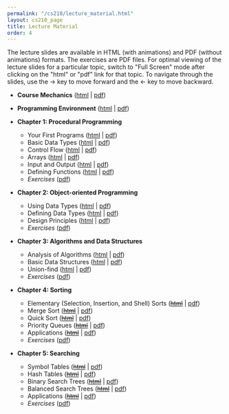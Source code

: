 ```yaml
---
permalink: "/cs210/lecture_material.html"
layout: cs210_page
title: Lecture Material
order: 4
---
```


The lecture slides are available in HTML (with animations) and PDF (without animations) formats. The exercises are PDF files. For optimal viewing of the lecture slides for a particular topic, switch to "Full Screen" mode after clicking on the "html" or "pdf" link for that topic. To navigate through the slides, use the &rarr; key to move forward and the &larr; key to move backward.

- **Course Mechanics** ([html](https://www.cs.umb.edu/~siyer/teaching/cs210/CourseMechanics.html) \| [pdf](https://www.cs.umb.edu/~siyer/teaching/cs210/CourseMechanics.pdf))

- **Programming Environment** ([html](https://www.cs.umb.edu/~siyer/teaching/cs210/ProgrammingEnvironment.html) \| [pdf](https://www.cs.umb.edu/~siyer/teaching/cs210/ProgrammingEnvironment.pdf))

- **Chapter 1: Procedural Programming**
  - Your First Programs ([html](https://www.cs.umb.edu/~siyer/teaching/cs210/YourFirstPrograms.html) \| [pdf](https://www.cs.umb.edu/~siyer/teaching/cs210/YourFirstPrograms.pdf))
  - Basic Data Types ([html](https://www.cs.umb.edu/~siyer/teaching/cs210/BasicDataTypes.html) \| [pdf](https://www.cs.umb.edu/~siyer/teaching/cs210/BasicDataTypes.pdf))
  - Control Flow ([html](https://www.cs.umb.edu/~siyer/teaching/cs210/ControlFlow.html) \| [pdf](https://www.cs.umb.edu/~siyer/teaching/cs210/ControlFlow.pdf))
  - Arrays ([html](https://www.cs.umb.edu/~siyer/teaching/cs210/Arrays.html) \| [pdf](https://www.cs.umb.edu/~siyer/teaching/cs210/Arrays.pdf))
  - Input and Output ([html](https://www.cs.umb.edu/~siyer/teaching/cs210/InputAndOutput.html) \| [pdf](https://www.cs.umb.edu/~siyer/teaching/cs210/InputAndOutput.pdf))
  - Defining Functions ([html](https://www.cs.umb.edu/~siyer/teaching/cs210/DefiningFunctions.html) \| [pdf](https://www.cs.umb.edu/~siyer/teaching/cs210/DefiningFunctions.pdf))
  - *Exercises* ([pdf](https://www.cs.umb.edu/~siyer/teaching/cs210/procedural_programming_exercises.pdf))

- **Chapter 2: Object-oriented Programming**
  - Using Data Types ([html](https://www.cs.umb.edu/~siyer/teaching/cs210/UsingDataTypes.html) \| [pdf](https://www.cs.umb.edu/~siyer/teaching/cs210/UsingDataTypes.pdf))
  - Defining Data Types ([html](https://www.cs.umb.edu/~siyer/teaching/cs210/DefiningDataTypes.html) \| [pdf](https://www.cs.umb.edu/~siyer/teaching/cs210/DefiningDataTypes.pdf))
  - Design Principles ([html](https://www.cs.umb.edu/~siyer/teaching/cs210/DesignPrinciples.html) \| [pdf](https://www.cs.umb.edu/~siyer/teaching/cs210/DesignPrinciples.pdf))
  - *Exercises* ([pdf](https://www.cs.umb.edu/~siyer/teaching/cs210/object_oriented_programming_exercises.pdf))
  
- **Chapter 3: Algorithms and Data Structures**
  - Analysis of Algorithms ([html](https://www.cs.umb.edu/~siyer/teaching/cs210/AnalysisOfAlgorithms.html) \| [pdf](https://www.cs.umb.edu/~siyer/teaching/cs210/AnalysisOfAlgorithms.pdf))
  - Basic Data Structures ([html](https://www.cs.umb.edu/~siyer/teaching/cs210/BasicDataStructures.html) \| [pdf](https://www.cs.umb.edu/~siyer/teaching/cs210/BasicDataStructures.pdf))
  - Union-find ([html](https://www.cs.umb.edu/~siyer/teaching/cs210/UnionFind.html) \| [pdf](https://www.cs.umb.edu/~siyer/teaching/cs210/UnionFind.pdf))
  - *Exercises* ([pdf](https://www.cs.umb.edu/~siyer/teaching/cs210/algorithms_and_data_structures_exercises.pdf))
- **Chapter 4: Sorting**
  - Elementary (Selection, Insertion, and Shell) Sorts (<del>[html](https://www.cs.umb.edu/~siyer/teaching/cs210/ElementarySorts.html)</del> \| [pdf](https://www.cs.umb.edu/~siyer/teaching/cs210/ElementarySorts.pdf))
  - Merge Sort (<del>[html](https://www.cs.umb.edu/~siyer/teaching/cs210/Mergesort.html)</del> \| [pdf](https://www.cs.umb.edu/~siyer/teaching/cs210/Mergesort.pdf))
  - Quick Sort (<del>[html](https://www.cs.umb.edu/~siyer/teaching/cs210/Quicksort.html)</del> \| [pdf](https://www.cs.umb.edu/~siyer/teaching/cs210/Quicksort.pdf))
  - Priority Queues (<del>[html](https://www.cs.umb.edu/~siyer/teaching/cs210/PriorityQueues.html)</del> \| [pdf](https://www.cs.umb.edu/~siyer/teaching/cs210/PriorityQueues.pdf))
  - Applications (<del>[html](https://www.cs.umb.edu/~siyer/teaching/cs210/SortingApplications.html)</del> \| [pdf](https://www.cs.umb.edu/~siyer/teaching/cs210/SortingApplications.pdf))
  - *Exercises* ([pdf](https://www.cs.umb.edu/~siyer/teaching/cs210/sorting_exercises.pdf))

- **Chapter 5: Searching**
  - Symbol Tables (<del>[html](https://www.cs.umb.edu/~siyer/teaching/cs210/SymbolTables.html)</del> \| [pdf](https://www.cs.umb.edu/~siyer/teaching/cs210/SymbolTables.pdf))
  - Hash Tables (<del>[html](https://www.cs.umb.edu/~siyer/teaching/cs210/HashTables.html)</del> \| [pdf](https://www.cs.umb.edu/~siyer/teaching/cs210/HashTables.pdf))
  - Binary Search Trees (<del>[html](https://www.cs.umb.edu/~siyer/teaching/cs210/BinarySearchTrees.html)</del> \| [pdf](https://www.cs.umb.edu/~siyer/teaching/cs210/BinarySearchTrees.pdf))
  - Balanced Search Trees (<del>[html](https://www.cs.umb.edu/~siyer/teaching/cs210/BalancedSearchTrees.html)</del> \| [pdf](https://www.cs.umb.edu/~siyer/teaching/cs210/BalancedSearchTrees.pdf))
  - Applications (<del>[html](https://www.cs.umb.edu/~siyer/teaching/cs210/SearchingApplications.html)</del> \| [pdf](https://www.cs.umb.edu/~siyer/teaching/cs210/SearchingApplications.pdf))
  - *Exercises* ([pdf](https://www.cs.umb.edu/~siyer/teaching/cs210/searching_exercises.pdf)) 
